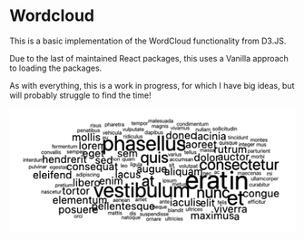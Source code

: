 # Wordcloud

This is a basic implementation of the WordCloud functionality from D3.JS.

Due to the last of maintained React packages, this uses a Vanilla approach to loading the packages.

As with everything, this is a work in progress, for which I have big ideas, but will probably struggle to find the time!

![WordCloud screenshot](https://github.com/mikef80/word-cloud/blob/main/public/WordCloud-screenshot.png)


